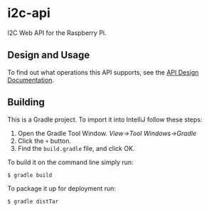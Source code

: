 # i2c-api
I2C Web API for the Raspberry Pi.

## Design and Usage

To find out what operations this API supports, see the [API Design Documentation](docs/api-design.md).

## Building

This is a Gradle project. To import it into IntelliJ follow these steps:

1. Open the Gradle Tool Window. _View->Tool Windows->Gradle_
2. Click the `+` button.
3. Find the `build.gradle` file, and click OK.

To build it on the command line simply run:

```
$ gradle build
```

To package it up for deployment run:
```
$ gradle distTar
```
